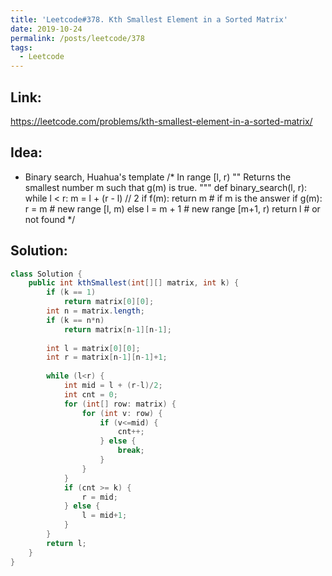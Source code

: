 ```yaml
---
title: 'Leetcode#378. Kth Smallest Element in a Sorted Matrix'
date: 2019-10-24
permalink: /posts/leetcode/378
tags:
  - Leetcode
---
```

## Link: ##
https://leetcode.com/problems/kth-smallest-element-in-a-sorted-matrix/

## Idea: ##
- Binary search, Huahua's template
/*
In range [l, r)
""
Returns the smallest number m such that g(m) is true.
"""
def binary_search(l, r):
  while l < r:
    m = l + (r - l) // 2
    if f(m): return m    # if m is the answer
    if g(m):
      r = m              # new range [l, m)
    else
      l = m + 1          # new range [m+1, r)
  return l           	# or not found
*/


## Solution: ##
```java
class Solution {
    public int kthSmallest(int[][] matrix, int k) {
        if (k == 1)
            return matrix[0][0];
        int n = matrix.length;
        if (k == n*n)
            return matrix[n-1][n-1];
        
        int l = matrix[0][0];
        int r = matrix[n-1][n-1]+1;
        
        while (l<r) {
            int mid = l + (r-l)/2;
            int cnt = 0;
            for (int[] row: matrix) {
                for (int v: row) {
                    if (v<=mid) {
                        cnt++;
                    } else {
                        break;
                    }
                }
            }
            if (cnt >= k) {
                r = mid;
            } else {
                l = mid+1;
            }
        }
        return l;
    }
}
```

